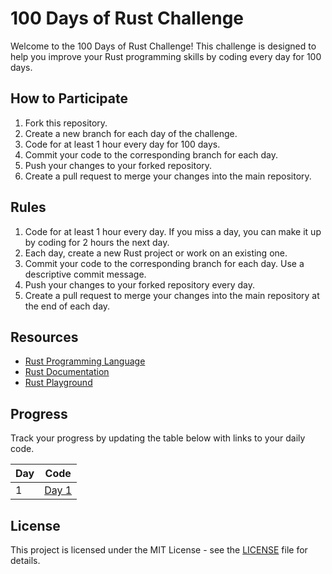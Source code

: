 # 100 Days of Rust Challenge

Welcome to the 100 Days of Rust Challenge! This challenge is designed to help you improve your Rust programming skills by coding every day for 100 days.

## How to Participate

1. Fork this repository.
2. Create a new branch for each day of the challenge.
3. Code for at least 1 hour every day for 100 days.
4. Commit your code to the corresponding branch for each day.
5. Push your changes to your forked repository.
6. Create a pull request to merge your changes into the main repository.

## Rules

1. Code for at least 1 hour every day. If you miss a day, you can make it up by coding for 2 hours the next day.
2. Each day, create a new Rust project or work on an existing one.
3. Commit your code to the corresponding branch for each day. Use a descriptive commit message.
4. Push your changes to your forked repository every day.
5. Create a pull request to merge your changes into the main repository at the end of each day.

## Resources

- [Rust Programming Language](https://www.rust-lang.org/)
- [Rust Documentation](https://doc.rust-lang.org/)
- [Rust Playground](https://play.rust-lang.org/)

## Progress

Track your progress by updating the table below with links to your daily code.

| Day | Code |
| --- | ---- |
| 1   | [Day 1](./day1) |
## License

This project is licensed under the MIT License - see the [LICENSE](LICENSE) file for details.
